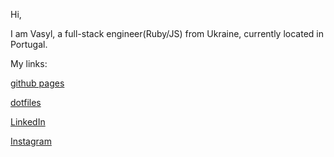 Hi,

I am Vasyl, a full-stack engineer(Ruby/JS) from Ukraine, currently located in Portugal.

My links:

[github pages](https://theblackarrovv.github.io/)

[dotfiles](https://github.com/TheBlackArroVV/dotfiles)

[LinkedIn](https://www.linkedin.com/in/vasyl-kuzmyk-813584151/)

[Instagram](https://www.instagram.com/thelackarrow/)
